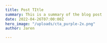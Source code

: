 ```yaml
---
title: Post TItle
summary: This is a summary of the blog post
date: 2022-04-26T07:00:00Z
hero_image: "/uploads/cta_purple-2x.png"
author: Jaren

---
```

